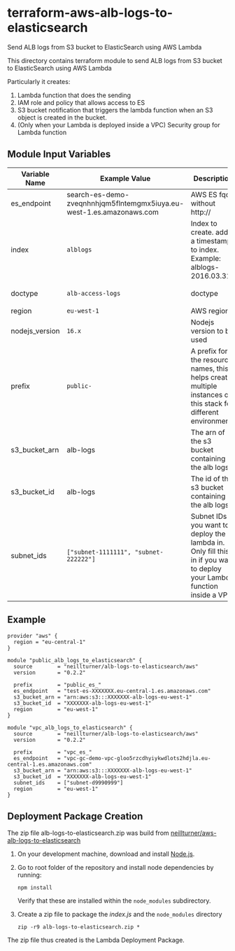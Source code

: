 # terraform-aws-alb-logs-to-elasticsearch
Send ALB logs from S3 bucket to ElasticSearch using AWS Lambda

This directory contains terraform module to send ALB logs from S3 bucket to ElasticSearch using AWS Lambda

Particularly it creates:

1. Lambda function that does the sending
2. IAM role and policy that allows access to ES
3. S3 bucket notification that triggers the lambda function when an S3 object is created in the bucket.
4. (Only when your Lambda is deployed inside a VPC) Security group for Lambda function

## Module Input Variables


| Variable Name  | Example Value                                                        | Description                                                                                                             | Default Value     | Required |
|----------------|----------------------------------------------------------------------|-------------------------------------------------------------------------------------------------------------------------|-------------------|----------|
| es_endpoint    | search-es-demo-zveqnhnhjqm5flntemgmx5iuya.eu-west-1.es.amazonaws.com | AWS ES fqdn without http://                                                                                             | `None`            | True     |
| index          | `alblogs`                                                            | Index to create. adds a timestamp to index. Example: alblogs-2016.03.31`                                                | `alblogs`         | False    |
| doctype        | `alb-access-logs`                                                    | doctype                                                                                                                 | `alb-access-logs` | False    |
| region         | `eu-west-1`                                                          | AWS region                                                                                                              | `None`            | True     |
| nodejs_version | `16.x`                                                               | Nodejs version to be used                                                                                               | `14.x`            | False    |
| prefix         | `public-`                                                            | A prefix for the resource names, this helps create multiple instances of this stack for different environments          |                   | False    |
| s3_bucket_arn  | alb-logs                                                             | The arn of the s3 bucket containing the alb logs                                                                        | `None`            | True     |
| s3_bucket_id   | alb-logs                                                             | The id of the s3 bucket containing the alb logs                                                                         | `None`            | True     |
| subnet_ids     | `["subnet-1111111", "subnet-222222"]`                                | Subnet IDs you want to deploy the lambda in. Only fill this in if you want to deploy your Lambda function inside a VPC. |                   | False    |

## Example

```
provider "aws" {
  region = "eu-central-1"
}

module "public_alb_logs_to_elasticsearch" {
  source        = "neillturner/alb-logs-to-elasticsearch/aws"
  version       = "0.2.2"

  prefix        = "public_es_"
  es_endpoint   = "test-es-XXXXXXX.eu-central-1.es.amazonaws.com"
  s3_bucket_arn = "arn:aws:s3:::XXXXXXX-alb-logs-eu-west-1"
  s3_bucket_id  = "XXXXXXX-alb-logs-eu-west-1"
  region        = "eu-west-1"
}

module "vpc_alb_logs_to_elasticsearch" {
  source        = "neillturner/alb-logs-to-elasticsearch/aws"
  version       = "0.2.2"

  prefix        = "vpc_es_"
  es_endpoint   = "vpc-gc-demo-vpc-gloo5rzcdhyiykwdlots2hdjla.eu-central-1.es.amazonaws.com"
  s3_bucket_arn = "arn:aws:s3:::XXXXXXX-alb-logs-eu-west-1"
  s3_bucket_id  = "XXXXXXX-alb-logs-eu-west-1"
  subnet_ids    = ["subnet-d9990999"]
  region        = "eu-west-1"
}
```

## Deployment Package Creation

The zip file alb-logs-to-elasticsearch.zip was build from [neillturner/aws-alb-logs-to-elasticsearch](https://github.com/neillturner/aws-alb-logs-to-elasticsearch)

1. On your development machine, download and install [Node.js](https://nodejs.org/en/).
2. Go to root folder of the repository and install node dependencies by running:

   ```
   npm install
   ```

   Verify that these are installed within the `node_modules` subdirectory.
3. Create a zip file to package the *index.js* and the `node_modules` directory

   ```
   zip -r9 alb-logs-to-elasticsearch.zip *
   ```

The zip file thus created is the Lambda Deployment Package.
